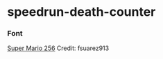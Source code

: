 # speedrun-death-counter

### Font
[Super Mario 256](https://www.dafont.com/super-mario-256.font)
Credit: fsuarez913
